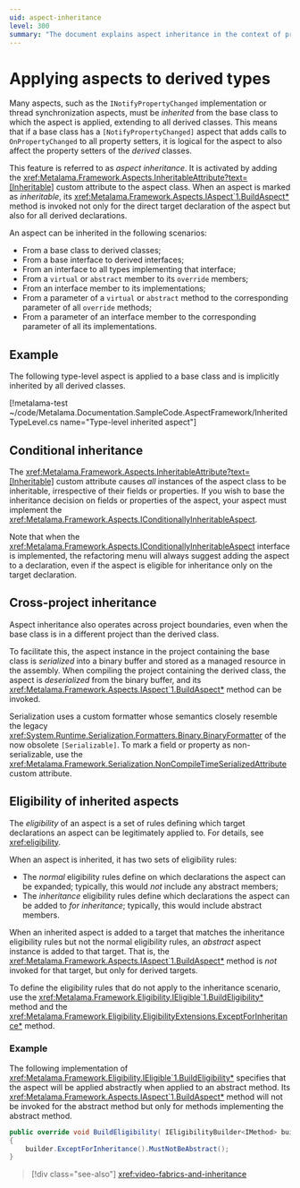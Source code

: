 ```yaml
---
uid: aspect-inheritance
level: 300
summary: "The document explains aspect inheritance in the context of programming. It details how aspects can be inherited from base to derived classes, and how to implement conditional inheritance. It also discusses cross-project inheritance, eligibility of inherited aspects, and provides examples. "
---
```


# Applying aspects to derived types

Many aspects, such as the `INotifyPropertyChanged` implementation or thread synchronization aspects, must be _inherited_ from the base class to which the aspect is applied, extending to all derived classes. This means that if a base class has a `[NotifyPropertyChanged]` aspect that adds calls to `OnPropertyChanged` to all property setters, it is logical for the aspect to also affect the property setters of the _derived_ classes.

This feature is referred to as _aspect inheritance_. It is activated by adding the <xref:Metalama.Framework.Aspects.InheritableAttribute?text=[Inheritable]> custom attribute to the aspect class. When an aspect is marked as _inheritable_, its <xref:Metalama.Framework.Aspects.IAspect`1.BuildAspect*> method is invoked not only for the direct target declaration of the aspect but also for all derived declarations.

An aspect can be inherited in the following scenarios:

* From a base class to derived classes;
* From a base interface to derived interfaces;
* From an interface to all types implementing that interface;
* From a `virtual` or `abstract` member to its `override` members;
* From an interface member to its implementations;
* From a parameter of a `virtual` or `abstract` method to the corresponding parameter of all `override` methods;
* From a parameter of an interface member to the corresponding parameter of all its implementations.

## Example

The following type-level aspect is applied to a base class and is implicitly inherited by all derived classes.

[!metalama-test ~/code/Metalama.Documentation.SampleCode.AspectFramework/InheritedTypeLevel.cs name="Type-level inherited aspect"]

## Conditional inheritance

The <xref:Metalama.Framework.Aspects.InheritableAttribute?text=[Inheritable]> custom attribute causes _all_ instances of the aspect class to be inheritable, irrespective of their fields or properties. If you wish to base the inheritance decision on fields or properties of the aspect, your aspect must implement the <xref:Metalama.Framework.Aspects.IConditionallyInheritableAspect>.

Note that when the <xref:Metalama.Framework.Aspects.IConditionallyInheritableAspect> interface is implemented, the refactoring menu will always suggest adding the aspect to a declaration, even if the aspect is eligible for inheritance only on the target declaration.

## Cross-project inheritance

Aspect inheritance also operates across project boundaries, even when the base class is in a different project than the derived class.

To facilitate this, the aspect instance in the project containing the base class is _serialized_ into a binary buffer and stored as a managed resource in the assembly. When compiling the project containing the derived class, the aspect is _deserialized_ from the binary buffer, and its <xref:Metalama.Framework.Aspects.IAspect`1.BuildAspect*> method can be invoked.

Serialization uses a custom formatter whose semantics closely resemble the legacy <xref:System.Runtime.Serialization.Formatters.Binary.BinaryFormatter> of the now obsolete `[Serializable]`. To mark a field or property as non-serializable, use the <xref:Metalama.Framework.Serialization.NonCompileTimeSerializedAttribute> custom attribute.

## Eligibility of inherited aspects

The _eligibility_ of an aspect is a set of rules defining which target declarations an aspect can be legitimately applied to. For details, see <xref:eligibility>.

When an aspect is inherited, it has two sets of eligibility rules:

* The _normal_ eligibility rules define on which declarations the aspect can be expanded; typically, this would _not_ include any abstract members;
* The _inheritance_ eligibility rules define which declarations the aspect can be added to _for inheritance_; typically, this would include abstract members.

When an inherited aspect is added to a target that matches the inheritance eligibility rules but not the normal eligibility rules, an _abstract_ aspect instance is added to that target. That is, the <xref:Metalama.Framework.Aspects.IAspect`1.BuildAspect*> method is _not_ invoked for that target, but only for derived targets.

To define the eligibility rules that do not apply to the inheritance scenario, use the <xref:Metalama.Framework.Eligibility.IEligible`1.BuildEligibility*> method and the <xref:Metalama.Framework.Eligibility.EligibilityExtensions.ExceptForInheritance*> method.

### Example

The following implementation of <xref:Metalama.Framework.Eligibility.IEligible`1.BuildEligibility*> specifies that the aspect will be applied abstractly when applied to an abstract method. Its <xref:Metalama.Framework.Aspects.IAspect`1.BuildAspect*> method will not be invoked for the abstract method but only for methods implementing the abstract method.

```cs
public override void BuildEligibility( IEligibilityBuilder<IMethod> builder )
{
    builder.ExceptForInheritance().MustNotBeAbstract();
}
```

> [!div class="see-also"]
> <xref:video-fabrics-and-inheritance>

